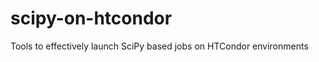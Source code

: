 scipy-on-htcondor
=================

Tools to effectively launch SciPy based jobs on HTCondor environments

